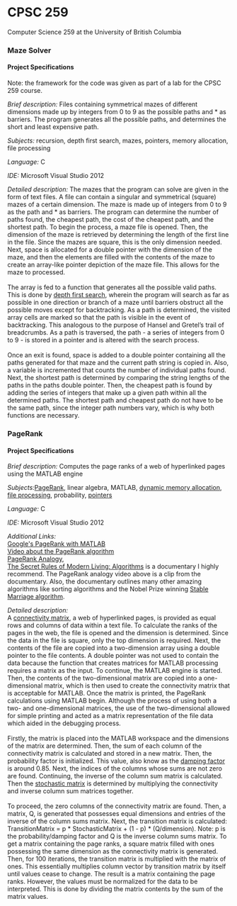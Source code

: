 # CPSC 259
Computer Science 259 at the University of British Columbia
### Maze Solver

#### Project Specifications
Note: the framework for the code was given as part of a lab for the CPSC 259 course. 

*Brief description:* Files containing symmetrical mazes of different dimensions made up by integers from 0 to 9 as the possible paths and * as barriers. The program generates all the possible paths, and determines the short and least expensive path.

*Subjects:* recursion, depth first search, mazes, pointers, memory allocation, file processing

*Language:* C

*IDE:* Microsoft Visual Studio 2012

*Detailed description:*
The mazes that the program can solve are given in the form of text files. A file can contain a singular and symmetrical (square) mazes of a certain dimension. The maze is made up of integers from 0 to 9 as the path and * as barriers. The program can determine the number of paths found, the cheapest path, the cost of the cheapest path, and the shortest path.
To begin the process, a maze file is opened. Then, the dimension of the maze is retrieved by determining the length of the first line in the file. Since the mazes are square, this is the only dimension needed. Next, space is allocated for a double pointer with the dimension of the maze, and then the elements are filled with the contents of the maze to create an array-like pointer depiction of the maze file. This allows for the maze to processed. </br></br>
The array is fed to a function that generates all the possible valid paths. This is done by [depth first search](https://www.cs.usfca.edu/~galles/visualization/DFS.html), wherein the program will search as far as possible in one direction or branch of a maze until barriers obstruct all the possible moves except for backtracking. As a path is determined, the visited array cells are marked so that the path is visible in the event of backtracking. This analogous to the purpose of Hansel and Gretel’s trail of breadcrumbs. As a path is traversed, the path - a series of integers from 0 to 9 - is stored in a pointer and is altered with the search process. </br></br>
Once an exit is found, space is added to a double pointer containing all the paths generated for that maze and the current path string is copied in. Also, a variable is incremented that counts the number of individual paths found. 
Next, the shortest path is determined by comparing the string lengths of the paths in the paths double pointer. Then, the cheapest path is found by adding the series of integers that make up a given path within all the determined paths. The shortest path and cheapest path do not have to be the same path, since the integer path numbers vary, which is why both functions are necessary.

### PageRank
#### Project Specifications
*Brief description:* Computes the page ranks of a web of hyperlinked pages using the MATLAB engine

*Subjects:*[PageRank]( http://www.cs.princeton.edu/~chazelle/courses/BIB/pagerank.htm), linear algebra, MATLAB, [dynamic memory allocation](https://www.programiz.com/c-programming/c-dynamic-memory-allocation), [file processing](http://www.mycplus.com/tutorials/c-programming-tutorials/file-handling/), probability, [pointers](https://www.tutorialspoint.com/cprogramming/c_pointers.htm)

*Language:* C

*IDE:* Microsoft Visual Studio 2012

*Additional Links:*</br>
[Google's PageRank with MATLAB](https://www.mathworks.com/content/dam/mathworks/mathworks-dot-com/moler/exm/chapters/pagerank.pdf)</br>
[Video about the PageRank algorithm](https://www.youtube.com/watch?v=v7n7wZhHJj8&t=278s)</br>
[PageRank Analogy](http://www.bbc.co.uk/programmes/p032rf5d),</br>
[The Secret Rules of Modern Living: Algorithms](http://www.bbc.co.uk/programmes/p030s6b3) is a documentary I highly recommend. The PageRank analogy video above is a clip from the documentary. Also, the documentary outlines many other amazing algorithms like sorting algorithms and the Nobel Prize winning [Stable Marriage algorithm](https://www.youtube.com/watch?v=Qcv1IqHWAzg).

*Detailed description:*</br>
A [connectivity matrix]( https://www.google.ca/url?sa=i&rct=j&q=&esrc=s&source=images&cd=&cad=rja&uact=8&ved=0ahUKEwj1kaXbvu3TAhVU5mMKHc-YCxkQjRwIBw&url=https%3A%2F%2Fpeople.hofstra.edu%2Fgeotrans%2Feng%2Fmethods%2Fconnectivitymatrix2.html&psig=AFQjCNHOla3_CQuynqjRGiUsS7I--rZh4A&ust=1494786211026381), a web of hyperlinked pages, is provided as equal rows and columns of data within a text file. To calculate the ranks of the pages in the web, the file is opened and the dimension is determined. Since the data in the file is square, only the top dimension is required. Next, the contents of the file are copied into a two-dimension array using a double pointer to the file contents. A double pointer was not used to contain the data because the function that creates matrices for MATLAB processing requires a matrix as the input. To continue, the MATLAB engine is started. Then, the contents of the two-dimensional matrix are copied into a one-dimensional matrix, which is then used to create the connectivity matrix that is acceptable for MATLAB. Once the matrix is printed, the PageRank calculations using MATLAB begin. Although the process of using both a two- and one-dimensional matrices, the use of the two-dimensional allowed for simple printing and acted as a matrix representation of the file data which aided in the debugging process. 
</br></br>
Firstly, the matrix is placed into the MATLAB workspace and the dimensions of the matrix are determined. Then, the sum of each column of the connectivity matrix is calculated and stored in a new matrix. Then, the probability factor is initialized. This value, also know as the [damping factor]( https://www.google.ca/url?sa=t&rct=j&q=&esrc=s&source=web&cd=1&cad=rja&uact=8&ved=0ahUKEwij5en6tu3TAhVD72MKHfvaAgIQygQIKzAA&url=https%3A%2F%2Fen.wikipedia.org%2Fwiki%2FPageRank%23Damping_factor&usg=AFQjCNGpJLglaVDhCwr3vdDZ99p8fm6oYA) is around 0.85. Next, the indices of the columns whose sums are not zero are found. Continuing, the inverse of the column sum matrix is calculated. Then the [stochastic matrix]( http://mathworld.wolfram.com/StochasticMatrix.html) is determined by multiplying the connectivity and inverse column sum matrices together. </br></br>
To proceed, the zero columns of the connectivity matrix are found. Then, a matrix, Q, is generated that possesses equal dimensions and entries of the inverse of the column sums matrix. Next, the transition matrix is calculated: TransitionMatrix = p * StochasticMatrix + (1 - p) * (Q/dimension). Note: p is the probability/damping factor and Q is the inverse column sums matrix.
To get a matrix containing the page ranks, a square matrix filled with ones possessing the same dimension as the connectivity matrix is generated. Then, for 100 iterations, the transition matrix is multiplied with the matrix of ones. This essentially multiplies column vector by transition matrix by itself until values cease to change. The result is a matrix containing the page ranks. However, the values must be normalized for the data to be interpreted. This is done by dividing the matrix contents by the sum of the matrix values.

